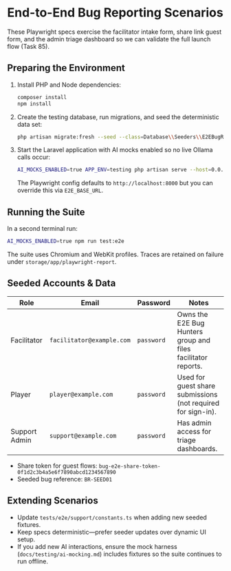 # End-to-End Bug Reporting Scenarios

These Playwright specs exercise the facilitator intake form, share link guest form, and the admin triage dashboard so we can validate the full launch flow (Task 85).

## Preparing the Environment

1. Install PHP and Node dependencies:

   ```bash
   composer install
   npm install
   ```

2. Create the testing database, run migrations, and seed the deterministic data set:

   ```bash
   php artisan migrate:fresh --seed --class=Database\\Seeders\\E2EBugReportingSeeder
   ```

3. Start the Laravel application with AI mocks enabled so no live Ollama calls occur:

   ```bash
   AI_MOCKS_ENABLED=true APP_ENV=testing php artisan serve --host=0.0.0.0 --port=8000
   ```

   The Playwright config defaults to `http://localhost:8000` but you can override this via `E2E_BASE_URL`.

## Running the Suite

In a second terminal run:

```bash
AI_MOCKS_ENABLED=true npm run test:e2e
```

The suite uses Chromium and WebKit profiles. Traces are retained on failure under `storage/app/playwright-report`.

## Seeded Accounts & Data

| Role | Email | Password | Notes |
|------|-------|----------|-------|
| Facilitator | `facilitator@example.com` | `password` | Owns the E2E Bug Hunters group and files facilitator reports. |
| Player | `player@example.com` | `password` | Used for guest share submissions (not required for sign-in). |
| Support Admin | `support@example.com` | `password` | Has admin access for triage dashboards. |

- Share token for guest flows: `bug-e2e-share-token-0f1d2c3b4a5e6f7890abcd1234567890`
- Seeded bug reference: `BR-SEED01`

## Extending Scenarios

- Update `tests/e2e/support/constants.ts` when adding new seeded fixtures.
- Keep specs deterministic—prefer seeder updates over dynamic UI setup.
- If you add new AI interactions, ensure the mock harness (`docs/testing/ai-mocking.md`) includes fixtures so the suite continues to run offline.

